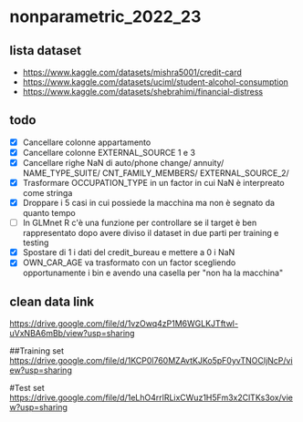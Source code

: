 # nonparametric_2022_23

## lista dataset
- https://www.kaggle.com/datasets/mishra5001/credit-card
- https://www.kaggle.com/datasets/uciml/student-alcohol-consumption
- https://www.kaggle.com/datasets/shebrahimi/financial-distress

## todo
- [x] Cancellare colonne appartamento
- [x] Cancellare colonne EXTERNAL_SOURCE 1 e 3
- [x] Cancellare righe NaN di auto/phone change/ annuity/ NAME_TYPE_SUITE/ CNT_FAMILY_MEMBERS/ EXTERNAL_SOURCE_2/ 
- [x] Trasformare OCCUPATION_TYPE in un factor in cui NaN è interpreato come stringa
- [x] Droppare i 5 casi in cui possiede la macchina ma non è segnato da quanto tempo
- [ ] In GLMnet R c'è una funzione per controllare se il target è ben rappresentato dopo avere diviso il dataset in due parti per training e testing
- [x] Spostare di 1 i dati del credit_bureau e mettere a 0 i NaN
- [x] OWN_CAR_AGE va trasformato con un factor scegliendo opportunamente i bin e avendo una casella per "non ha la macchina"

## clean data link
https://drive.google.com/file/d/1vzOwq4zP1M6WGLKJTftwl-uVxNBA6mBb/view?usp=sharing

##Training set
https://drive.google.com/file/d/1KCP0l760MZAvtKJKo5pF0yvTNOCIjNcP/view?usp=sharing

#Test set
https://drive.google.com/file/d/1eLhO4rrlRLixCWuz1H5Fm3x2ClTKs3ox/view?usp=sharing
